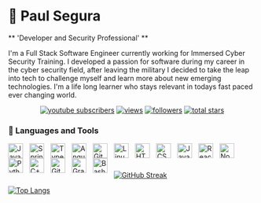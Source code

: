 
# 🐺  Paul Segura

** 'Developer and Security Professional' **


I'm a Full Stack Software Engineer currently working for Immersed Cyber Security Training. I developed a passion for software during my career in the cyber security field, after leaving the military I decided to take the leap into tech to challenge myself and learn more about new emerging technologies. I'm a life long learner who stays relevant in todays fast paced ever changing world.

<p align="center">
 <a href="https://www.youtube.com/channel/paulthedevcodes?sub_confirmation=1">
         <img alt="youtube subscribers" title="Subscribe to my YouTube channel" src="https://custom-icon-badges.demolab.com/youtube/channel/subscribers/UChmj7vC8SzaLjeso6uTXEqg?color=%23E05D44&label=SUBSCRIBE&logo=video&logoColor=white&style=for-the-badge&labelColor=CE4630"/></a>  
  <a href="https://github.com/NeoCoder6/Simple-View-Counter">  
    <img alt="views" title="GitHub profile views" src="https://custom-icon-badges.demolab.com/youtube/channel/views/UChmj7vC8SzaLjeso6uTXEqg?color=%23E1AD0E&logo=eye&logoColor=white&style=for-the-badge&labelColor=C79600"/></a> 
  <a href="https://github.com/NeoCoder6?tab=followers">
    <img alt="followers" title="Follow me on Github" src="https://custom-icon-badges.demolab.com/github/followers/NeoCoder6?color=236ad3&labelColor=1155ba&style=for-the-badge&logo=person-add&label=Follow&logoColor=white"/></a>
  <a href="https://github.com/NeoCoder6?tab=repositories&sort=stargazers">
    <img alt="total stars" title="Total stars on GitHub" src="https://custom-icon-badges.demolab.com/github/stars/NeoCoder6?color=55960c&style=for-the-badge&labelColor=488207&logo=star"/></a>  
    </p>


  ### 🧰 Languages and Tools

<img align="left" alt="Java" width="30px" style="padding-right:10px;" src="https://cdn.jsdelivr.net/gh/devicons/devicon/icons/java/java-original.svg"/>
<img align="left" alt="Spring" width="30px" style="padding-right:10px;" src="https://cdn.jsdelivr.net/gh/devicons/devicon/icons/spring/spring-original.svg" />
<img align="left" alt="TypeScript" width="30px" style="padding-right:10px;" src="https://cdn.jsdelivr.net/gh/devicons/devicon/icons/typescript/typescript-plain.svg" />
<img align="left" alt="Angular" width="30px" style="padding-right:10px;" src="https://cdn.jsdelivr.net/gh/devicons/devicon/icons/angularjs/angularjs-plain.svg" />
<img align="left" alt="Git" width="30px" style="padding-right:10px;" src="https://cdn.jsdelivr.net/gh/devicons/devicon/icons/git/git-original.svg" />
<img align="left" alt="Linux" width="30px" style="padding-right:10px;" src="https://cdn.jsdelivr.net/gh/devicons/devicon/icons/linux/linux-original.svg" />
<img align="left" alt="HTML" width="30px" style="padding-right:10px;" src="https://cdn.jsdelivr.net/gh/devicons/devicon/icons/html5/html5-plain.svg" />
<img align="left" alt="CSS" width="30px" style="padding-right:10px;" src="https://cdn.jsdelivr.net/gh/devicons/devicon/icons/css3/css3-plain.svg" />
<img align="left" alt="JavaScript" width="30px" style="padding-right:10px;" src="https://cdn.jsdelivr.net/gh/devicons/devicon/icons/javascript/javascript-plain.svg" />
<img align="left" alt="React" width="30px" style="padding-right:10px;" src="https://cdn.jsdelivr.net/gh/devicons/devicon/icons/react/react-original.svg" />
<img align="left" alt="NodeJS" width="30px" style="padding-right:10px;" src="https://cdn.jsdelivr.net/gh/devicons/devicon/icons/nodejs/nodejs-original.svg" />
<img align="left" alt="Python" width="30px" style="padding-right:10px;" src="https://cdn.jsdelivr.net/gh/devicons/devicon/icons/python/python-plain.svg" />
<img align="left" alt="C++" width="30px" style="padding-right:10px;" src="https://cdn.jsdelivr.net/gh/devicons/devicon/icons/cplusplus/cplusplus-line.svg" />
<img align="left" alt="GitHub" width="30px" style="padding-right:10px;" src="https://cdn.jsdelivr.net/gh/devicons/devicon/icons/github/github-original.svg" />
<img align="left" alt="Gradle" width="30px" style="padding-right:10px;" src="https://cdn.jsdelivr.net/gh/devicons/devicon/icons/gradle/gradle-plain.svg" />
<img align="left" alt="Bash" width="30px" style="padding-right:10px;" src="https://cdn.jsdelivr.net/gh/devicons/devicon/icons/bash/bash-original.svg" />
<br />

#

##

 [![GitHub Streak](http://github-readme-streak-stats.herokuapp.com?user=NeoCoder6&theme=dark&background=000000)](https://git.io/streak-stats)
  
  [![Top Langs](https://github-readme-stats.vercel.app/api/top-langs/?username=NeoCoder6&layout=compact&theme=vision-friendly-dark)](https://github.com/anuraghazra/github-readme-stats)

  #
